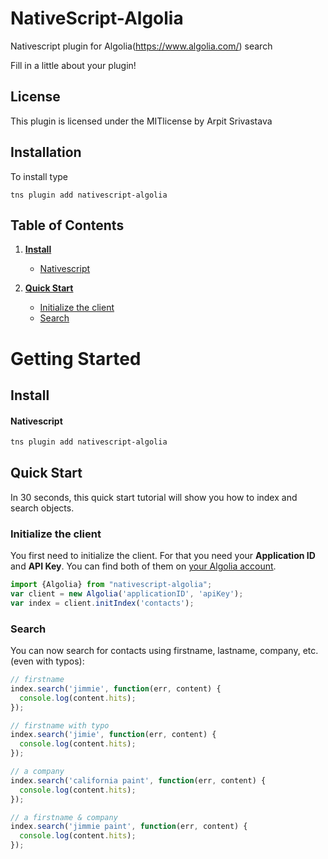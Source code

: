 # NativeScript-Algolia
Nativescript plugin for Algolia(https://www.algolia.com/) search

Fill in a little about your plugin!

## License
This plugin is licensed under the MITlicense by Arpit Srivastava

## Installation
To install type

```
tns plugin add nativescript-algolia
```

## Table of Contents


1. **[Install](#install)**

    * [Nativescript](#nativescript)

1. **[Quick Start](#quick-start)**

    * [Initialize the client](#initialize-the-client)
    * [Search](#search)
    
# Getting Started



## Install

#### Nativescript

```sh
tns plugin add nativescript-algolia
```

## Quick Start

In 30 seconds, this quick start tutorial will show you how to index and search objects.

### Initialize the client

You first need to initialize the client. For that you need your **Application ID** and **API Key**.
You can find both of them on [your Algolia account](https://www.algolia.com/api-keys).

```js
import {Algolia} from "nativescript-algolia";
var client = new Algolia('applicationID', 'apiKey');
var index = client.initIndex('contacts');
```

### Search

You can now search for contacts using firstname, lastname, company, etc. (even with typos):

```js
// firstname
index.search('jimmie', function(err, content) {
  console.log(content.hits);
});

// firstname with typo
index.search('jimie', function(err, content) {
  console.log(content.hits);
});

// a company
index.search('california paint', function(err, content) {
  console.log(content.hits);
});

// a firstname & company
index.search('jimmie paint', function(err, content) {
  console.log(content.hits);
});
```




